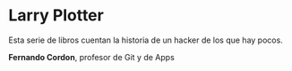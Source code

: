 # Larry Plotter

Esta serie de libros cuentan la historia de un hacker de los que hay pocos.

**Fernando Cordon**, profesor de Git y de Apps

